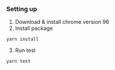 ### Setting up

1. Download & install chrome version 96
2. Install package

```shell
yarn install
```

3. Run test

```shell
yarn test
```
